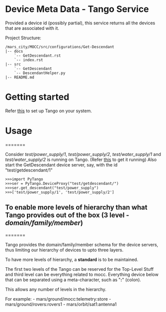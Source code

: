 # Device Meta Data - Tango Service

Provided a device id (possibly partial), this service returns all the devices that are associated with it.

Project Structure:

```
/mars_city/MOCC/src/configurations/Get-Descendant
|-- docs
    `-- GetDescendant.rst
    `-- index.rst
|-- src
    `-- GetDescendant
    `-- DescendantHelper.py
|-- README.md

```


# Getting started

Refer [this](https://github.com/mars-planet/mars_city/blob/master/servers/body_tracker_v2/src/win/PyTango%20Setup/PyTango%20Installation%20Instructions/Instructions.txt) to set up Tango on your system.

# Usage
=======

Consider *test/power_supply/1*, *test/power_supply/2*, *test/water_supply/1* and *test/water_supply/2* is running on Tango. (Refer [this](http://www.esrf.eu/computing/cs/tango/tango_doc/kernel_doc/pytango/latest/quicktour.html) to get it running)
Also start the GetDescendant device server, say, with the id "test/getdescendant/1"
```
>>>import PyTango
>>>ser = PyTango.DeviceProxy("test/getdescendant/")
>>>ser.get_descendant("test/power_supply")
>>>['test/power_supply/1', 'test/power_supply/2']
```



## To enable more levels of hierarchy than what Tango provides out of the box (3 level - *domain/family/member*)
=======


Tango provides the domain/family/member schema for the device servers, thus limiting our hierarchy of devices to upto three layers.

To have more levels of hierarchy, a **standard** is to be maintained.

The first two levels of the Tango can be reserved for the Top-Level Stuff and third level can be everything related to mocc.
Everything device below that can be separated using a meta-character, such as  "**:**" (colon).

This allows any number of levels in the hierarchy.

For example: 
	- mars/ground/mocc:telemetry:store
	- mars/ground/rovers:rovers1
	- mars/orbit/sat1:antenna1
